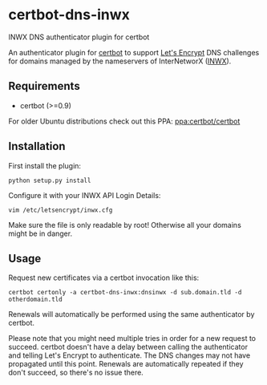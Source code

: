 # certbot-dns-inwx
INWX DNS authenticator plugin for certbot

An authenticator plugin for [certbot](https://certbot.eff.org/) to support [Let's Encrypt](https://letsencrypt.org/) DNS challenges for domains managed by the nameservers of InterNetworX ([INWX](https://www.inwx.com)).

## Requirements
* certbot (>=0.9)

For older Ubuntu distributions check out this PPA: [ppa:certbot/certbot](https://launchpad.net/~certbot/+archive/ubuntu/certbot)

## Installation
First install the plugin:

    python setup.py install

Configure it with your INWX API Login Details:

    vim /etc/letsencrypt/inwx.cfg

Make sure the file is only readable by root! Otherwise all your domains might be in danger.

## Usage
Request new certificates via a certbot invocation like this:

    certbot certonly -a certbot-dns-inwx:dnsinwx -d sub.domain.tld -d otherdomain.tld

Renewals will automatically be performed using the same authenticator by certbot.

Please note that you might need multiple tries in order for a new request to succeed. certbot doesn't have a delay between calling the authenticator and telling Let's Encrypt to authenticate.
The DNS changes may not have propagated until this point. Renewals are automatically repeated if they don't succeed, so there's no issue there.
